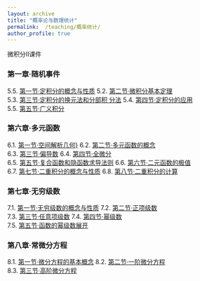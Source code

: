```yaml
---
layout: archive
title: "概率论与数理统计"
permalink:  /teaching/概率统计/
author_profile: true
---
```

微积分II课件
<!---
内容隐藏
--->


### 第一章·随机事件

5.5. [第一节·定积分的概念与性质](https://kuanhoutian.github.io/files/Calculus_CN/wjf_1_5.pdf)  5.2. [第二节·微积分基本定理](https://kuanhoutian.github.io/files/Calculus_CN/wjf_1_6.pdf)  
5.3. [第三节·定积分的换元法和分部积 分法](https://kuanhoutian.github.io/files/Calculus_CN/wjf_1_7.pdf)  5.4. [第四节·定积分的应用](https://kuanhoutian.github.io/files/wjf_1_4.pdf)  
5.5. [第五节·广义积分](https://kuanhoutian.github.io/files/wjf_1_5.pdf)            

### 第六章·多元函数

6.1. [第一节·空间解析几何}](https://kuanhoutian.github.io/files/Calculus_CN/wjf_6_1.pdf)  6.2. [第二节·多元函数的概念](https://kuanhoutian.github.io/files/Calculus_CN/wjf_6_2.pdf)  
6.3. [第三节·偏导数](https://kuanhoutian.github.io/files/Calculus_CN/wjf_6_3.pdf)  6.4. [第四节·全微分](https://kuanhoutian.github.io/files/wjf_6_4.pdf)  
6.5. [第五节·复合函数和隐函数求导法则](https://kuanhoutian.github.io/files/wjf_6_5.pdf)     6.6. [第六节·二元函数的极值](https://kuanhoutian.github.io/files/Calculus_CN/wjf_6_6.pdf)    
6.7. [第七节·二重积分的概念与性质](https://kuanhoutian.github.io/files/wjf_6_7.pdf)     6.8. [第八节·二重积分的计算](https://kuanhoutian.github.io/files/Calculus_CN/wjf_6_8.pdf)        

### 第七章·无穷级数

7.1. [第一节·无穷级数的概念与性质](https://kuanhoutian.github.io/files/Calculus_CN/wjf_7_1.pdf)  7.2. [第二节·正项级数](https://kuanhoutian.github.io/files/Calculus_CN/wjf_7_2.pdf)  
7.3. [第三节·任意项级数](https://kuanhoutian.github.io/files/Calculus_CN/wjf_7_3.pdf)    7.4. [第四节·幂级数](https://kuanhoutian.github.io/files/wjf_7_4.pdf)  
7.5. [第五节·函数的幂级数展开](https://kuanhoutian.github.io/files/wjf_7_5.pdf)  

### 第八章·常微分方程

8.1. [第一节·微分方程的基本概念](https://kuanhoutian.github.io/files/Calculus_CN/wjf_8_1.pdf)  8.2. [第二节·一阶微分方程](https://kuanhoutian.github.io/files/Calculus_CN/wjf_8_2.pdf)  
8.3. [第三节·高阶微分方程](https://kuanhoutian.github.io/files/Calculus_CN/wjf_8_3.pdf)  
